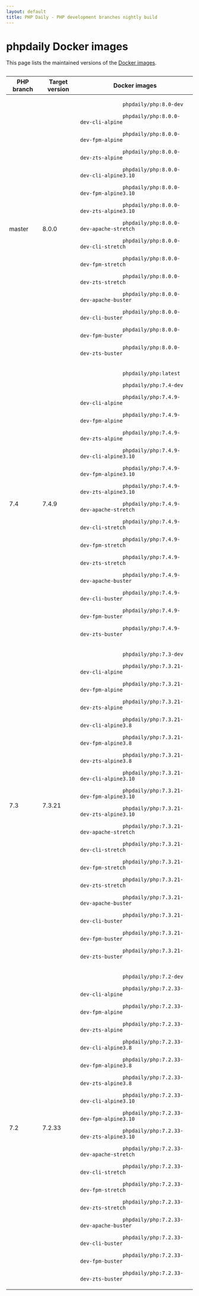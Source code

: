 ```yaml
---
layout: default
title: PHP Daily - PHP development branches nightly build
---
```


<div id="tables" class=" fluid">
  <h1 class="section double-padded">phpdaily Docker images</h1>
  <div class="section">
    <p>
      This page lists the maintained versions of the
      <a href="https://hub.docker.com/r/phpdaily/php">Docker images</a>.
    </p>
  </div>
  <div class="section" style="margin-top: 2em;">
    <table style="max-height: none;">
      <thead>
        <tr>
          <th>PHP branch</th>
          <th>Target version</th>
          <th>Docker images</th>
        </tr>
      </thead>
      <tbody>
        <tr>
          <td>master</td>
          <td>8.0.0</td>
          <td>
            <code>
              phpdaily/php:8.0-dev<br>
              phpdaily/php:8.0.0-dev-cli-alpine<br>
              phpdaily/php:8.0.0-dev-fpm-alpine<br>
              phpdaily/php:8.0.0-dev-zts-alpine<br>
              phpdaily/php:8.0.0-dev-cli-alpine3.10<br>
              phpdaily/php:8.0.0-dev-fpm-alpine3.10<br>
              phpdaily/php:8.0.0-dev-zts-alpine3.10<br>
              phpdaily/php:8.0.0-dev-apache-stretch<br>
              phpdaily/php:8.0.0-dev-cli-stretch<br>
              phpdaily/php:8.0.0-dev-fpm-stretch<br>
              phpdaily/php:8.0.0-dev-zts-stretch<br>
              phpdaily/php:8.0.0-dev-apache-buster<br>
              phpdaily/php:8.0.0-dev-cli-buster<br>
              phpdaily/php:8.0.0-dev-fpm-buster<br>
              phpdaily/php:8.0.0-dev-zts-buster
            </code>
          </td>
        </tr>
        <tr>
          <td>7.4</td>
          <td>7.4.9</td>
          <td>
            <code>
              phpdaily/php:latest<br>
              phpdaily/php:7.4-dev<br>
              phpdaily/php:7.4.9-dev-cli-alpine<br>
              phpdaily/php:7.4.9-dev-fpm-alpine<br>
              phpdaily/php:7.4.9-dev-zts-alpine<br>
              phpdaily/php:7.4.9-dev-cli-alpine3.10<br>
              phpdaily/php:7.4.9-dev-fpm-alpine3.10<br>
              phpdaily/php:7.4.9-dev-zts-alpine3.10<br>
              phpdaily/php:7.4.9-dev-apache-stretch<br>
              phpdaily/php:7.4.9-dev-cli-stretch<br>
              phpdaily/php:7.4.9-dev-fpm-stretch<br>
              phpdaily/php:7.4.9-dev-zts-stretch<br>
              phpdaily/php:7.4.9-dev-apache-buster<br>
              phpdaily/php:7.4.9-dev-cli-buster<br>
              phpdaily/php:7.4.9-dev-fpm-buster<br>
              phpdaily/php:7.4.9-dev-zts-buster
            </code>
          </td>
        </tr>
        <tr>
          <td>7.3</td>
          <td>7.3.21</td>
          <td>
            <code>
              phpdaily/php:7.3-dev<br>
              phpdaily/php:7.3.21-dev-cli-alpine<br>
              phpdaily/php:7.3.21-dev-fpm-alpine<br>
              phpdaily/php:7.3.21-dev-zts-alpine<br>
              phpdaily/php:7.3.21-dev-cli-alpine3.8<br>
              phpdaily/php:7.3.21-dev-fpm-alpine3.8<br>
              phpdaily/php:7.3.21-dev-zts-alpine3.8<br>
              phpdaily/php:7.3.21-dev-cli-alpine3.10<br>
              phpdaily/php:7.3.21-dev-fpm-alpine3.10<br>
              phpdaily/php:7.3.21-dev-zts-alpine3.10<br>
              phpdaily/php:7.3.21-dev-apache-stretch<br>
              phpdaily/php:7.3.21-dev-cli-stretch<br>
              phpdaily/php:7.3.21-dev-fpm-stretch<br>
              phpdaily/php:7.3.21-dev-zts-stretch<br>
              phpdaily/php:7.3.21-dev-apache-buster<br>
              phpdaily/php:7.3.21-dev-cli-buster<br>
              phpdaily/php:7.3.21-dev-fpm-buster<br>
              phpdaily/php:7.3.21-dev-zts-buster
            </code>
          </td>
        </tr>
        <tr>
          <td>7.2</td>
          <td>7.2.33</td>
          <td>
            <code>
              phpdaily/php:7.2-dev<br>
              phpdaily/php:7.2.33-dev-cli-alpine<br>
              phpdaily/php:7.2.33-dev-fpm-alpine<br>
              phpdaily/php:7.2.33-dev-zts-alpine<br>
              phpdaily/php:7.2.33-dev-cli-alpine3.8<br>
              phpdaily/php:7.2.33-dev-fpm-alpine3.8<br>
              phpdaily/php:7.2.33-dev-zts-alpine3.8<br>
              phpdaily/php:7.2.33-dev-cli-alpine3.10<br>
              phpdaily/php:7.2.33-dev-fpm-alpine3.10<br>
              phpdaily/php:7.2.33-dev-zts-alpine3.10<br>
              phpdaily/php:7.2.33-dev-apache-stretch<br>
              phpdaily/php:7.2.33-dev-cli-stretch<br>
              phpdaily/php:7.2.33-dev-fpm-stretch<br>
              phpdaily/php:7.2.33-dev-zts-stretch<br>
              phpdaily/php:7.2.33-dev-apache-buster<br>
              phpdaily/php:7.2.33-dev-cli-buster<br>
              phpdaily/php:7.2.33-dev-fpm-buster<br>
              phpdaily/php:7.2.33-dev-zts-buster
            </code>
          </td>
        </tr>
      </tbody>
    </table>
  </div>
</div>
